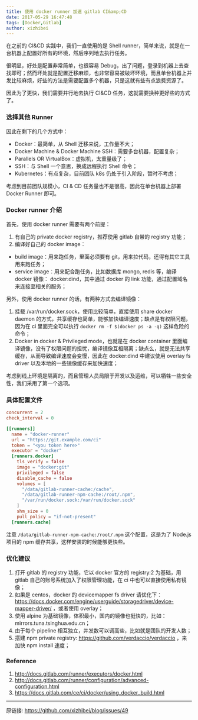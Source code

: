 ```yaml
---
title: 使用 docker runner 加速 gitlab CI&amp;CD
date: 2017-05-29 16:47:48
tags: [Docker,Gitlab]
author: xizhibei
---
```

在之前的 CI&CD 实践中，我们一直使用的是 Shell runner，简单来说，就是在一台机器上配置好所有的环境，然后序列地去执行任务。

很明显，好处是配置非常简单，也很容易 Debug，出了问题，登录到机器上去查找即可；然而坏处就是配置迁移麻烦，也非常容易被破坏环境，而且单台机器上并发比较麻烦，好些的方法是需要配置多个机器，只是这就有些有点浪费资源了。

因此为了更快，我们需要并行地去执行 CI&CD 任务，这就需要换种更好些的方式了。

### 选择其他 Runner
因此在剩下的几个方式中：

* Docker：最简单，从 Shell 迁移来说，工作量不大；
* Docker Machine & Docker Machine SSH：需要多台机器，配置复杂；
* Parallels OR VirtualBox：虚拟机，太重量级了；
* SSH：与 Shell 一个意思，换成远程执行 Shell 命令；
* Kubernetes：有点复杂，目前团队 k8s 仍处于引入阶段，暂时不考虑；

考虑到目前团队规模小，CI & CD 任务量也不是很高，因此在单台机器上部署 Docker Runner 即可。

### Docker runner 介绍
首先，使用 docker runner 需要有两个前提：

1. 有自己的 private docker registry，推荐使用 gitlab 自带的 registry 功能；
2. 编译好自己的 docker image：
 * build image：用来跑任务，里面必须要有 git，用来拉代码，还得有其它工具用来跑任务；
 * service image：用来配合跑任务，比如数据库 mongo, redis 等，编译 docker 镜像： docker:dind，其中通过 docker 的 link 功能，通过配置域名来连接至相关的服务；

另外，使用 docker runner 的话，有两种方式去编译镜像：

1. 挂载 /var/run/docker.sock，使用比较简单，直接使用 share docker daemon 的方式，共享缓存也简单，能够加快编译速度；缺点是有权限问题，因为在 ci 里面完全可以执行 `docker rm -f $(docker ps -a -q)` 这样危险的命令；
2. Docker in docker & Privileged mode，也就是在 docker container 里面编译镜像，没有了权限问题的担忧，编译镜像互相隔离；缺点么，就是无法共享缓存，从而导致编译速度会变慢，因此在 docker:dind 中建议使用 overlay fs driver 以及本地的一些镜像缓存来加快速度；

考虑到线上环境是隔离的，而且管理人员局限于开发以及运维，可以牺牲一些安全性，我们采用了第一个选项。

### 具体配置文件

```toml
concurrent = 2
check_interval = 0

[[runners]]
  name = "docker-runner"
  url = "https://git.example.com/ci"
  token = "<you token here>"
  executor = "docker"
  [runners.docker]
    tls_verify = false
    image = "docker:git"
    privileged = false
    disable_cache = false
    volumes = [
      "/data/gitlab-runner-cache:/cache",
      "/data/gitlab-runner-npm-cache:/root/.npm",
      "/var/run/docker.sock:/var/run/docker.sock"
    ]
    shm_size = 0
    pull_policy = "if-not-present"
  [runners.cache]
```

注意 `/data/gitlab-runner-npm-cache:/root/.npm` 这个配置，这是为了 Node.js 项目的 npm 缓存共享，这样安装的时候能够更快些。

### 优化建议

1. 打开 gitlab 的 registry 功能，它以 docker 官方的 registry:2 为基础，用 gitlab 自己的账号系统加入了权限管理功能，在 ci 中也可以直接使用私有镜像；
2. 如果是 centos，docker 的 devicemapper fs driver 请优化下：https://docs.docker.com/engine/userguide/storagedriver/device-mapper-driver/ ，或者使用 overlay； 
3. 使用 alpine 为基础镜像，体积最小，国内的镜像也挺快的，比如：mirrors.tuna.tsinghua.edu.cn；
4. 由于每个 pipeline 相互独立，并发数可以调高些，比如就是团队的开发人数；
5. 搭建 npm private registry: https://github.com/verdaccio/verdaccio ，来加快 npm install 速度；

### Reference
1. http://docs.gitlab.com/runner/executors/docker.html
2. http://docs.gitlab.com/runner/configuration/advanced-configuration.html
3. https://docs.gitlab.com/ce/ci/docker/using_docker_build.html



***
原链接: https://github.com/xizhibei/blog/issues/49
